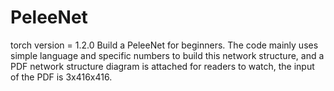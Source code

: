 # PeleeNet
torch version = 1.2.0
Build a PeleeNet for beginners. The code mainly uses simple language and specific numbers to build this network structure, and a PDF network structure diagram is attached for readers to watch, the input of the PDF is 3x416x416.
